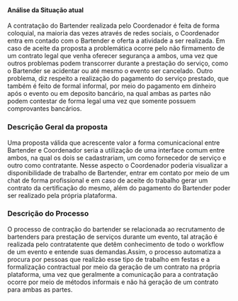 

#### Análise da Situação atual

A contratação do Bartender realizada pelo Coordenador é feita de forma coloquial, na maioria das vezes através de redes sociais, o Coordenador entra em contado com o Bartender e oferta a atividade a ser realizada. Em caso de aceite da proposta a problemática ocorre pelo não firmamento de um contrato legal que venha oferecer segurança a ambos, uma vez que outros problemas podem transcorrer durante a prestação do serviço, como o Bartender se acidentar ou até mesmo o evento ser cancelado. Outro problema, diz respeito a realização do pagamento do serviço prestado, que também é feito de formal informal, por meio do pagamento em dinheiro após o evento ou em deposito bancário, na qual ambas as partes não podem contestar de forma legal uma vez que somente possuem comprovantes bancários. 

### Descrição Geral da proposta 
Uma proposta válida que acrescente valor a forma comunicacional entre Bartender e Coordenador seria a utilização de uma interface comum entre ambos, na qual os dois se cadastrariam, um como fornecedor de serviço e outro como contratante. Nesse aspecto o Coordenador poderia visualizar a disponibilidade de trabalho de Bartender, entrar em contato por meio de um chat de forma profissional e em caso de aceite do trabalho gerar um contrato da certificação do mesmo, além do pagamento do Bartender poder ser realizado pela própria plataforma.  


### Descrição do Processo
O processo de contração do bartender se relacionada ao recrutamento de bartenders para prestação de serviços durante um evento, tal atração é realizada pelo contratatente que detêm conhecimento de todo o workflow de um evento e entende suas demandas.Assim, o processo automatiza a procura por pessoas que realizão esse tipo de trabalho em festas  e a formalização contractual  por meio da geração de um contrato na própria plataforma, uma vez que geralmente a comunicação para a contratação ocorre por meio de métodos informais e não há geração de um contrato para ambas as partes. 
